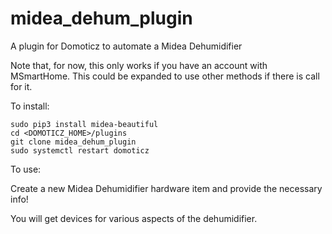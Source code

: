 # midea_dehum_plugin
A plugin for Domoticz to automate a Midea Dehumidifier

Note that, for now, this only works if you have an account with MSmartHome.  This could be expanded to use other methods if there is call for it.

To install:

```
sudo pip3 install midea-beautiful
cd <DOMOTICZ_HOME>/plugins   
git clone midea_dehum_plugin
sudo systemctl restart domoticz
```

To use:

Create a new Midea Dehumidifier hardware item and provide the necessary info!

You will get devices for various aspects of the dehumidifier.

